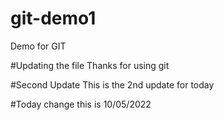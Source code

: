 # git-demo1
Demo for GIT

#Updating the file
Thanks for using git

#Second Update
This is the 2nd update for today

#Today change
this is 10/05/2022
